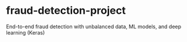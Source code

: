 # fraud-detection-project
End-to-end fraud detection with unbalanced data, ML models, and deep learning (Keras)
